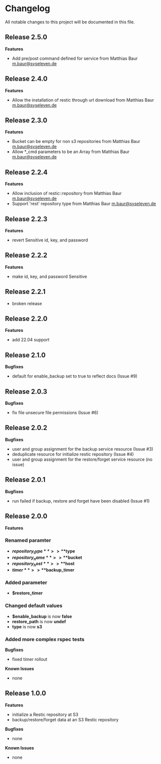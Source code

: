 # Changelog

All notable changes to this project will be documented in this file.

## Release 2.5.0

**Features**
- Add pre/post command defined for service from Matthias Baur <m.baur@syseleven.de>

## Release 2.4.0

**Features**
- Allow the installation of restic through url download from Matthias Baur <m.baur@syseleven.de>

## Release 2.3.0

**Features**
- Bucket can be empty for non s3 repositories from Matthias Baur <m.baur@syseleven.de>
- Allow *_cmd parameters to be an Array from Matthias Baur <m.baur@syseleven.de>

## Release 2.2.4

**Features**
- Allow inclusion of restic::repository from Matthias Baur <m.baur@syseleven.de>
- Support 'rest' repository type from Matthias Baur <m.baur@syseleven.de>

## Release 2.2.3

**Features**
- revert Sensitive id, key, and password

## Release 2.2.2

**Features**
- make id, key, and password Sensitive

## Release 2.2.1

- broken release

## Release 2.2.0

**Features**
- add 22.04 support

## Release 2.1.0

**Bugfixes**
- default for enable_backup set to true to reflect docs (Issue #9)

## Release 2.0.3

**Bugfixes**
- fix file unsecure file permissions (Issue #6)

## Release 2.0.2

**Bugfixes**
- user and group assignment for the backup service resource (Issue #3)
- deduplicate resource for initialize restic repository (Issue #4)
- user and group assignment for the restore/forget service resource (no issue)

## Release 2.0.1

**Bugfixes**
- run failed if backup, restore and forget have been disabled (Issue #1)

## Release 2.0.0

**Features**

### Renamed paramter
- **$repository_type** >> **$type**
- **$repository_name** >> **$bucket**
- **$repository_host** >> **$host**
- **$timer** >> **$backup_timer**

### Added parameter
- **$restore_timer**

### Changed default values
- **$enable_backup** is now **false**
- **restore_path** is now **undef**
- **type** is now **s3**

### Added more complex rspec tests

**Bugfixes**
- fixed timer rollout

**Known Issues**
- none

## Release 1.0.0

**Features**
- initialize a Restic repository at S3
- backup/restore/forget data at an S3 Restic repository

**Bugfixes**
- none

**Known Issues**
- none
